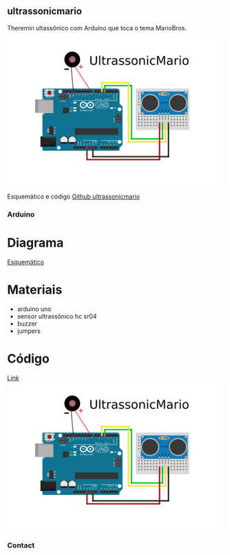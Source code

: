 ## ultrassonicmario

Theremin ultassônico com Arduino que toca o tema MarioBros.

![Image](https://raw.githubusercontent.com/santos-hacker-clube/ultrassonicmario/master/ultrassonicmario_theremin_arduino.png)

Esquemático e código [Github ultrassonicmario](https://github.com/santos-hacker-clube/ultrassonicmario)


### Arduino 


# Diagrama
[Esquemático](https://github.com/santos-hacker-clube/ultrassonicmario/blob/master/ultrassonicmario_theremin_arduino.png)
# Materiais
- arduino uno
- sensor ultrassônico hc sr04  
- buzzer 
- jumpers

# Código
[Link](https://github.com/santos-hacker-clube/ultrassonicmario/blob/master/arduino_ultrassonic_theremin_mario_code.ino) 
![Image](https://raw.githubusercontent.com/santos-hacker-clube/ultrassonicmario/master/ultrassonicmario_theremin_arduino.png)


### Contact


